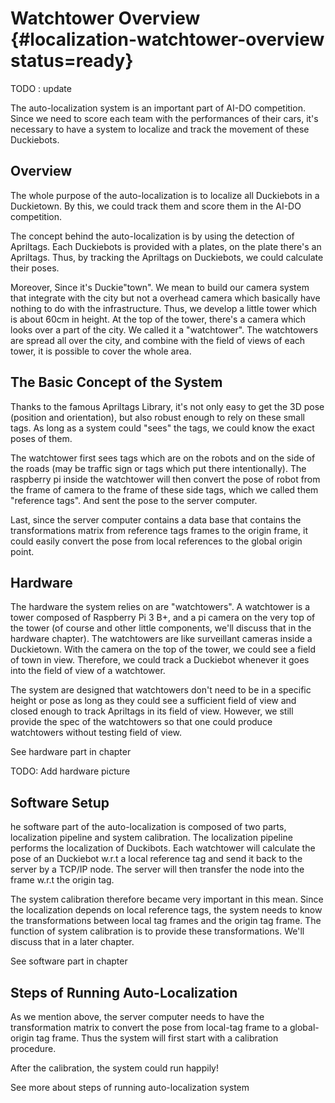 # Watchtower Overview {#localization-watchtower-overview status=ready}

TODO : update

The auto-localization system is an important part of AI-DO competition. Since we need to score each team with the performances of their cars, it's necessary to have a system to localize and track the movement of these Duckiebots.

## Overview

The whole purpose of the auto-localization is to localize all Duckiebots in a Duckietown. By this, we could track them and score them in the AI-DO competition.

The concept behind the auto-localization is by using the detection of Apriltags. Each Duckiebots is provided with a plates, on the plate there's an Apriltags. Thus, by tracking the Apriltags on Duckiebots, we could calculate their poses.

Moreover, Since it's Duckie"town". We mean to build our camera system that integrate with the city but not a overhead camera which basically have nothing to do with the infrastructure. Thus, we develop a little tower which is about 60cm in height. At the top of the tower, there's a camera which looks over a part of the city. We called it a "watchtower". The watchtowers are spread all over the city, and combine with the field of views of each tower, it is possible to cover the whole area.

## The Basic Concept of the System

Thanks to the famous Apriltags Library, it's not only easy to get the 3D pose (position and orientation), but also robust enough to rely on these small tags. As long as a system could "sees" the tags, we could know the exact poses of them.

The watchtower first sees tags which are on the robots and on the side of the roads (may be traffic sign or tags which put there intentionally). The raspberry pi inside the watchtower will then convert the pose of robot from the frame of camera to the frame of these side tags, which we called them "reference tags". And sent the pose to the server computer.

Last, since the server computer contains a data base that contains the transformations matrix from reference tags frames to the origin frame, it could easily convert the pose from local references to the global origin point.


## Hardware

The hardware the system relies on are "watchtowers". A watchtower is a tower composed of Raspberry Pi 3 B+, and a pi camera on the very top of the tower (of course and other little components, we'll discuss that in the hardware chapter). The watchtowers are like surveillant cameras inside a Duckietown. With the camera on the top of the tower, we could see a field of town in view. Therefore, we could track a Duckiebot whenever it goes into the field of view of a watchtower.

The system are designed that watchtowers don't need to be in a specific height or pose as long as they could see a sufficient field of view and closed enough to track Apriltags in its field of view. However, we still provide the spec of the watchtowers so that one could produce watchtowers without testing field of view.

See hardware part in chapter [](#auto-localization-hardware)

TODO: Add hardware picture

## Software Setup

he software part of the auto-localization is composed of two parts, localization pipeline and system calibration. The localization pipeline performs the localization of Duckibots. Each watchtower will calculate the pose of an Duckiebot w.r.t a local reference tag and send it back to the server by a TCP/IP node. The server will then transfer the node into the frame w.r.t the origin tag.

The system calibration therefore became very important in this mean. Since the localization depends on local reference tags, the system needs to know the transformations between local tag frames and the origin tag frame. The function of system calibration is to provide these transformations. We'll discuss that in a later chapter.

See software part in chapter [](#auto-localization-software)

## Steps of Running Auto-Localization

As we mention above, the server computer needs to have the transformation matrix to convert the pose from local-tag frame to a global-origin tag frame. Thus the system will first start with a calibration procedure.

After the calibration, the system could run happily!

See more about steps of running auto-localization system [](#auto-localization-operation-procedure)
